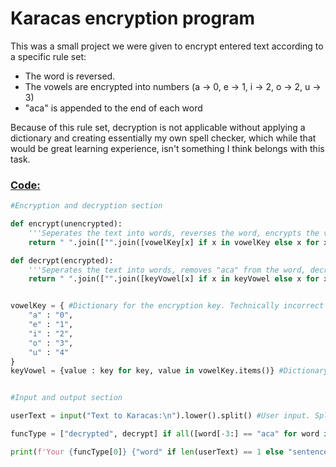 # Karacas encryption program

This was a small project we were given to encrypt entered text according to a specific rule set:
<ul>
  <li>The word is reversed.</li>
  <li>The vowels are encrypted into numbers (a -> 0, e -> 1, i -> 2, o -> 2, u -> 3)</li>
  <li>"aca" is appended to the end of each word</li>
</ul>
Because of this rule set, decryption is not applicable without applying a dictionary and creating essentially my own spell checker, which while that would be great learning experience, isn't something I think belongs with this task.

### [Code:](/Karacas.py)
```python
#Encryption and decryption section

def encrypt(unencrypted):
    '''Seperates the text into words, reverses the word, encrypts the vowels into numbers, appends "aca" to the word, moves onto next word.'''
    return " ".join(["".join([vowelKey[x] if x in vowelKey else x for x in word[::-1]])+"aca" for word in unencrypted])

def decrypt(encrypted):
    '''Seperates the text into words, removes "aca" from the word, decrypts the numbers into vowels, reverses the word, moves onto next word.'''
    return " ".join(["".join([keyVowel[x] if x in keyVowel else x for x in word[:-3]])[::-1] for word in encrypted])


vowelKey = { #Dictionary for the encryption key. Technically incorrect as both i & o are "2" in task description, however this removes errors in decryption.
    "a" : "0",
    "e" : "1",
    "i" : "2",
    "o" : "3",
    "u" : "4"
}
keyVowel = {value : key for key, value in vowelKey.items()} #Dictionary for the decryption key. Uses dictionary comprehension to reverse vowelKey


#Input and output section

userText = input("Text to Karacas:\n").lower().split() #User input. Splits the user's text into an array of strings.

funcType = ["decrypted", decrypt] if all([word[-3:] == "aca" for word in userText]) else ["encrypted", encrypt]

print(f'Your {funcType[0]} {"word" if len(userText) == 1 else "sentence"} is: \"{funcType[1](userText)}\"')
```


